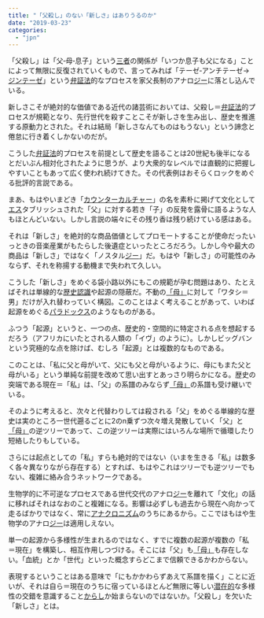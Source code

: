```yaml
---
title: "「父殺し」のない「新しさ」はありうるのか"
date: "2019-03-23"
categories: 
  - "jpn"
---
```


「父殺し」は「父‐母‐息子」という[三者](http://d.hatena.ne.jp/keyword/%BB%B0%BC%D4)の関係が「いつか息子も父になる」ことによって無限に反復されていくもので、言ってみれば「テーゼ‐アンチテーゼ→[ジンテーゼ](http://d.hatena.ne.jp/keyword/%A5%B8%A5%F3%A5%C6%A1%BC%A5%BC)」という[弁証法](http://d.hatena.ne.jp/keyword/%CA%DB%BE%DA%CB%A1)的なプロセスを家父長制のアナロ[ジー](http://d.hatena.ne.jp/keyword/%A5%B8%A1%BC)に落とし込んでいる。

新しさこそが絶対的な価値である近代の諸芸術においては、父殺し＝[弁証法](http://d.hatena.ne.jp/keyword/%CA%DB%BE%DA%CB%A1)的プロセスが規範となり、先行世代を殺すことこそが新しさを生み出し、歴史を推進する原動力とされた。それは結局「新しさなんてものはもうない」という諦念と倦怠に行き着くしかないのだが。

こうした[弁証法](http://d.hatena.ne.jp/keyword/%CA%DB%BE%DA%CB%A1)的プロセスを前提として歴史を語ることは20世紀も後半になるとだいぶん相対化されたように思うが、より大衆的なレベルでは直観的に把握しやすいこともあって広く使われ続けてきた。その代表例はおそらくロックをめぐる批評的言説である。

まあ、もはやいまどき「[カウンターカルチャー](http://d.hatena.ne.jp/keyword/%A5%AB%A5%A6%A5%F3%A5%BF%A1%BC%A5%AB%A5%EB%A5%C1%A5%E3%A1%BC)」の名を素朴に掲げて文化として[エス](http://d.hatena.ne.jp/keyword/%A5%A8%A5%B9)タブリッシュされた「父」に対する若き「子」の反発を露骨に語るような人もほとんどいない。しかし言説の端々にその残り香は残り続けている感はある。

それは「新しさ」を絶対的な商品価値としてプロモートすることが使命だったいっときの音楽産業がもたらした後遺症といったところだろう。しかし今や最大の商品は「新しさ」ではなく「ノスタル[ジー](http://d.hatena.ne.jp/keyword/%A5%B8%A1%BC)」だ。もはや「新しさ」の可能性のみならず、それを称揚する動機まで失われて久しい。

こうした「新しさ」をめぐる袋小路以外にもこの規範が孕む問題はあり、たとえばそれは単線的な[歴史認識](http://d.hatena.ne.jp/keyword/%CE%F2%BB%CB%C7%A7%BC%B1)や起源の隠蔽だ。不動の[「母」](http://d.hatena.ne.jp/keyword/%A1%D6%CA%EC%A1%D7)に対して「ワタシ＝男」だけが入れ替わっていく構図。このことはよく考えることがあって、いわば起源をめぐる[パラドックス](http://d.hatena.ne.jp/keyword/%A5%D1%A5%E9%A5%C9%A5%C3%A5%AF%A5%B9)のようなものがある。

ふつう「起源」というと、一つの点、歴史的・空間的に特定される点を想起するだろう（アフリカにいたとされる人類の「イヴ」のように）。しかしビッグバンという究極的な点を除けば、むしろ「起源」とは複数的なものである。

このことは、「私に父と母がいて、父にも父と母がいるように、母にもまた父と母がいる」という単純な前提を改めて思い出すとあっさり明らかになる。歴史の突端である現在＝「私」は、「父」の系譜のみならず[「母」](http://d.hatena.ne.jp/keyword/%A1%D6%CA%EC%A1%D7)の系譜も受け継いでいる。

そのように考えると、次々と代替わりしては殺される「父」をめぐる単線的な歴史は実のところ一世代遡るごとに2のn乗ずつ次々増え発散していく「父」と[「母」](http://d.hatena.ne.jp/keyword/%A1%D6%CA%EC%A1%D7)の逆ツリーであって、この逆ツリーは実際にはいろんな場所で循環したり短絡したりもしている。

さらには起点としての「私」すらも絶対的ではない（いまを生きる「私」は数多く各々異なりながら存在する）とすれば、もはやこれはツリーでも逆ツリーでもない、複雑に絡み合うネットワークである。

生物学的に不可逆なプロセスである世代交代のアナロ[ジー](http://d.hatena.ne.jp/keyword/%A5%B8%A1%BC)を離れて「文化」の話に移ればそれはなおのこと複雑になる。影響は必ずしも過去から現在へ向かって走るばかりではなく、常に[アナクロニズム](http://d.hatena.ne.jp/keyword/%A5%A2%A5%CA%A5%AF%A5%ED%A5%CB%A5%BA%A5%E0)のうちにあるから。ここではもはや生物学のアナロ[ジー](http://d.hatena.ne.jp/keyword/%A5%B8%A1%BC)は適用しえない。

単一の起源から多様性が生まれるのではなく、すでに複数の起源が複数の「私＝現在」を構築し、相互作用しつづける。そこには「父」も[「母」](http://d.hatena.ne.jp/keyword/%A1%D6%CA%EC%A1%D7)も存在しない。「血統」とか「世代」といった概念すらどこまで信頼できるかわからない。

表現するということはある意味で「にもかかわらずあえて系譜を描く」ことに近いが、それは自ら＝現在のうちに宿っているほとんど無限に等しい[潜在的](http://d.hatena.ne.jp/keyword/%C0%F8%BA%DF%C5%AA)な多様性の交錯を意識すること[からし](http://d.hatena.ne.jp/keyword/%A4%AB%A4%E9%A4%B7)か始まらないのではないか。「父殺し」を欠いた「新しさ」とは。

